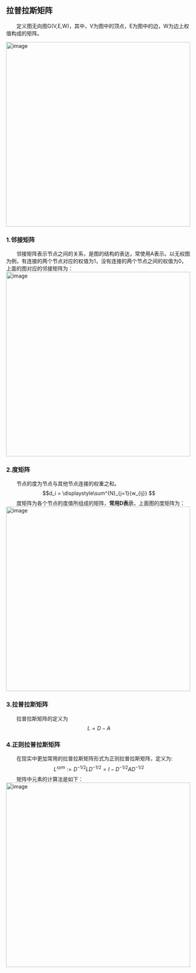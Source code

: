 ## 拉普拉斯矩阵
&emsp;&emsp;定义图无向图G(V,E,W)，其中，V为图中的顶点，E为图中的边，W为边上权值构成的矩阵。  

<img src="https://raw.githubusercontent.com/AnchoretY/images/master/blog/image.ummt1g179o.png" alt="image" width=500 />

### 1.邻接矩阵
&emsp;&emsp;邻接矩阵表示节点之间的关系，是图的结构的表达，常使用A表示。以无权图为例，有连接的两个节点对应的权值为1，没有连接的两个节点之间的权值为0，上面的图对应的邻接矩阵为：  
<img src="https://raw.githubusercontent.com/AnchoretY/images/master/blog/image.rsnh5fs81q9.png" alt="image" width=500 />


### 2.度矩阵
&emsp;&emsp;节点的度为节点与其他节点连接的权重之和。  
  $$d_i = \displaystyle\sum^{N}_{j=1}{w_{ij}} $$
&emsp;&emsp;度矩阵为各个节点的度值所组成的矩阵，**常用D表示**，上面图的度矩阵为：  
<img src="https://raw.githubusercontent.com/AnchoretY/images/master/blog/image.97stlbj6y3a.png" alt="image"  width=500 />



### 3.拉普拉斯矩阵
&emsp;&emsp;拉普拉斯矩阵的定义为
$$ L = D - A $$


### 4.正则拉普拉斯矩阵
&emsp;&emsp;在现实中更加常用的拉普拉斯矩阵形式为正则拉普拉斯矩阵，定义为:
$$L^{sym}:=D^{-1/2}LD^{-1/2}=I-D^{-1/2}AD^{-1/2}$$
&emsp;&emsp;矩阵中元素的计算法是如下：  
<img src="https://raw.githubusercontent.com/AnchoretY/images/master/blog/image.bk3fww2ra6d.png" alt="image"  width=500 />

